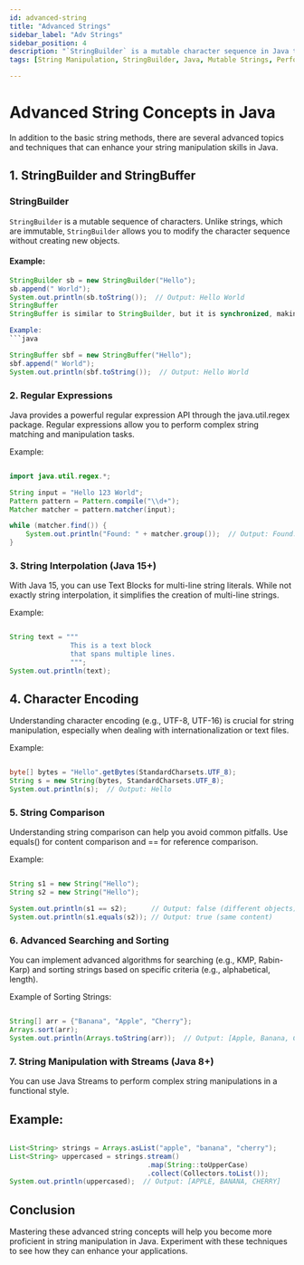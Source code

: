 ```yaml
---
id: advanced-string
title: "Advanced Strings"
sidebar_label: "Adv Strings"
sidebar_position: 4
description: "`StringBuilder` is a mutable character sequence in Java that enables efficient modifications of strings without creating new objects, improving performance for dynamic string manipulation."
tags: [String Manipulation, StringBuilder, Java, Mutable Strings, Performance Optimization, Dynamic Text, Programming Concepts]

---
```

# Advanced String Concepts in Java

In addition to the basic string methods, there are several advanced topics and techniques that can enhance your string manipulation skills in Java.

## 1. StringBuilder and StringBuffer

### StringBuilder
`StringBuilder` is a mutable sequence of characters. Unlike strings, which are immutable, `StringBuilder` allows you to modify the character sequence without creating new objects.

#### Example:
```java
StringBuilder sb = new StringBuilder("Hello");
sb.append(" World");
System.out.println(sb.toString());  // Output: Hello World
StringBuffer
StringBuffer is similar to StringBuilder, but it is synchronized, making it thread-safe. However, this comes at the cost of performance.

Example:
```java

StringBuffer sbf = new StringBuffer("Hello");
sbf.append(" World");
System.out.println(sbf.toString());  // Output: Hello World
```
### 2. Regular Expressions
Java provides a powerful regular expression API through the java.util.regex package. Regular expressions allow you to perform complex string matching and manipulation tasks.

Example:
```java

import java.util.regex.*;

String input = "Hello 123 World";
Pattern pattern = Pattern.compile("\\d+");
Matcher matcher = pattern.matcher(input);

while (matcher.find()) {
    System.out.println("Found: " + matcher.group());  // Output: Found: 123
}
```
### 3. String Interpolation (Java 15+)
With Java 15, you can use Text Blocks for multi-line string literals. While not exactly string interpolation, it simplifies the creation of multi-line strings.

Example:
```java

String text = """
               This is a text block
               that spans multiple lines.
               """;
System.out.println(text);
```
## 4. Character Encoding
Understanding character encoding (e.g., UTF-8, UTF-16) is crucial for string manipulation, especially when dealing with internationalization or text files.

Example:
```java

byte[] bytes = "Hello".getBytes(StandardCharsets.UTF_8);
String s = new String(bytes, StandardCharsets.UTF_8);
System.out.println(s);  // Output: Hello
```
### 5. String Comparison
Understanding string comparison can help you avoid common pitfalls. Use equals() for content comparison and == for reference comparison.

Example:
```java

String s1 = new String("Hello");
String s2 = new String("Hello");

System.out.println(s1 == s2);      // Output: false (different objects)
System.out.println(s1.equals(s2)); // Output: true (same content)
```
### 6. Advanced Searching and Sorting
You can implement advanced algorithms for searching (e.g., KMP, Rabin-Karp) and sorting strings based on specific criteria (e.g., alphabetical, length).

Example of Sorting Strings:
```java

String[] arr = {"Banana", "Apple", "Cherry"};
Arrays.sort(arr);
System.out.println(Arrays.toString(arr));  // Output: [Apple, Banana, Cherry]
```
### 7. String Manipulation with Streams (Java 8+)
You can use Java Streams to perform complex string manipulations in a functional style.

## Example:
```java

List<String> strings = Arrays.asList("apple", "banana", "cherry");
List<String> uppercased = strings.stream()
                                  .map(String::toUpperCase)
                                  .collect(Collectors.toList());
System.out.println(uppercased);  // Output: [APPLE, BANANA, CHERRY]
```
## Conclusion
Mastering these advanced string concepts will help you become more proficient in string manipulation in Java. Experiment with these techniques to see how they can enhance your applications.
